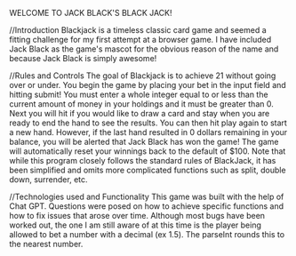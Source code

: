 WELCOME TO JACK BLACK'S BLACK JACK!

//Introduction
Blackjack is a timeless classic card game and seemed a fitting challenge for my first attempt at a browser game. I have included Jack Black as the game's mascot for the obvious reason of the name and because Jack Black is simply awesome! 

//Rules and Controls
The goal of Blackjack is to achieve 21 without going over or under. You begin the game by placing your bet in the input field and hitting submit! You must enter a whole integer equal to or less than the current amount of money in your holdings and it must be greater than 0. Next you will hit if you would like to draw a card and stay when you are ready to end the hand to see the results. You can then hit play again to start a new hand. However, if the last hand resulted in 0 dollars remaining in your balance, you will be alerted that Jack Black has won the game! The game will automatically reset your winnings back to the default of $100. Note that while this program closely follows the standard rules of BlackJack, it has been simplified and omits more complicated functions such as split, double down, surrender, etc. 

//Technologies used and Functionality
This game was built with the help of Chat GPT. Questions were posed on how to achieve specific functions and how to fix issues that arose over time. Although most bugs have been worked out, the one I am still aware of at this time is the player being allowed to bet a number with a decimal (ex 1.5). The parseInt rounds this to the nearest number.  